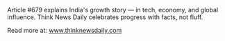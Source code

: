 Article #679 explains India's growth story — in tech, economy, and global influence. Think News Daily celebrates progress with facts, not fluff.

Read more at: www.thinknewsdaily.com